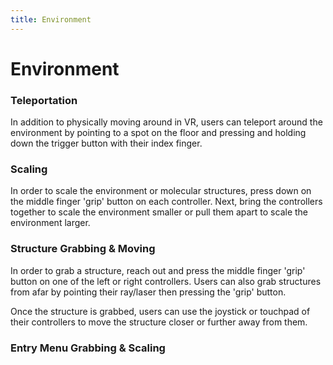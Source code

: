 ```yaml
---
title: Environment
---
```


# Environment

<vimg src="features-page/collaboration.gif" />

### Teleportation

<vimg src="navigating-page/Teleportation.gif" />

In addition to physically moving around in VR, users can teleport around the environment by pointing to a spot on the floor and pressing and holding down the trigger button with their index finger.

### Scaling

<vimg src="navigating-page/Scale_Molecule.gif" />

In order to scale the environment or molecular structures, press down on the middle finger 'grip' button on each controller. Next, bring the controllers together to scale the environment smaller or pull them apart to scale the environment larger.

### Structure Grabbing & Moving

<vimg src="navigating-page/Grab_Molecule.gif" />

In order to grab a structure, reach out and press the middle finger 'grip' button on one of the left or right controllers. Users can also grab structures from afar by pointing their ray/laser then pressing the 'grip' button.

Once the structure is grabbed, users can use the joystick or touchpad of their controllers to move the structure closer or further away from them.

### Entry Menu Grabbing & Scaling

<vimg src="navigating-page/Grab_Menu.gif" />

<vimg src="navigating-page/Scale_Menu.gif" />
